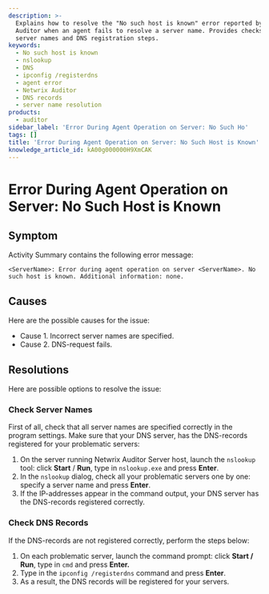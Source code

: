 ```yaml
---
description: >-
  Explains how to resolve the "No such host is known" error reported by Netwrix
  Auditor when an agent fails to resolve a server name. Provides checks for
  server names and DNS registration steps.
keywords:
  - No such host is known
  - nslookup
  - DNS
  - ipconfig /registerdns
  - agent error
  - Netwrix Auditor
  - DNS records
  - server name resolution
products:
  - auditor
sidebar_label: 'Error During Agent Operation on Server: No Such Ho'
tags: []
title: 'Error During Agent Operation on Server: No Such Host is Known'
knowledge_article_id: kA00g000000H9XmCAK
---
```


# Error During Agent Operation on Server: No Such Host is Known

## Symptom

Activity Summary contains the following error message:

```text
<ServerName>: Error during agent operation on server <ServerName>. No such host is known. Additional information: none.
```

## Causes

Here are the possible causes for the issue:

- Cause 1. Incorrect server names are specified.
- Cause 2. DNS-request fails.

## Resolutions

Here are possible options to resolve the issue:

### Check Server Names

First of all, check that all server names are specified correctly in the program settings. Make sure that your DNS server, has the DNS-records registered for your problematic servers:

1. On the server running Netwrix Auditor Server host, launch the `nslookup` tool: click **Start** / **Run**, type in `nslookup.exe` and press **Enter**.
2. In the `nslookup` dialog, check all your problematic servers one by one: specify a server name and press **Enter**.
3. If the IP-addresses appear in the command output, your DNS server has the DNS-records registered correctly.

### Check DNS Records

If the DNS-records are not registered correctly, perform the steps below:

1. On each problematic server, launch the command prompt: click **Start /** **Run**, type in `cmd` and press **Enter.**
2. Type in the `ipconfig /registerdns` command and press **Enter**.
3. As a result, the DNS records will be registered for your servers.
